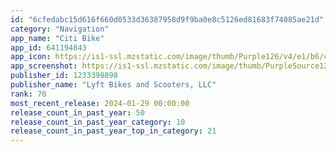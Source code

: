 ```yaml
---
id: "6cfedabc15d616f660d0533d36387958d9f9ba0e8c5126ed81683f74085ae21d"
category: "Navigation"
app_name: "Citi Bike"
app_id: 641194843
app_icon: https://is1-ssl.mzstatic.com/image/thumb/Purple126/v4/e1/b6/c8/e1b6c823-2934-406a-94ed-4561a9038d05/NewYorkCityAppIcon-Release-0-1x_U007ephone-0-85-220-0.png/1024x1024bb.png
app_screenshot: https://is1-ssl.mzstatic.com/image/thumb/PurpleSource124/v4/b9/59/3d/b9593df8-5945-cc96-ad6c-cd874054aa5d/de0fc7e0-9167-40f2-bce7-ad0d8e6e9cc4_iOS_6.5__U00231.png/1242x2688bb.png
publisher_id: 1233398898
publisher_name: "Lyft Bikes and Scooters, LLC"
rank: 70
most_recent_release: 2024-01-29 00:00:00
release_count_in_past_year: 50
release_count_in_past_year_category: 10
release_count_in_past_year_top_in_category: 21
---
```

